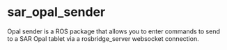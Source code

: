 # sar_opal_sender
Opal sender is a ROS package that allows you to enter commands to send to a SAR Opal tablet via a rosbridge_server websocket connection.
